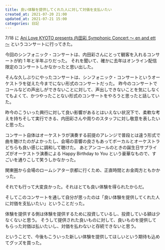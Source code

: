 ```yaml
---
title: 良い体験を提供してくれた人に対して対価を支払いたい
created_at: 2021-07-20 21:00
updated_at: 2021-07-21 15:00
categories: 日記
---
```


7/18 に [Ani Love KYOTO presents 内田彩 Symphonic Concert ～ en and ett ～](https://anilovekyoto.com/event_0718.html) というコンサートに行ってきた。

今回のシンフォニック・コンサートは、内田彩さんにとって観客を入れるコンサートが約 1 年と半年ぶりだった。
それを聞いて、確かに去年はオンライン配信限定のコンサートしかなかったと思い出した。

そんな久しぶりにやったコンサートは、シンフォニック・コンサートというオーケストラを従えた今までにない形式のコンサートだった。
昨今のコンサートでコールなどの声出しができないことに対して、声出しできないことを気にしなくてもよくて、かつやったことない形式のコンサートをやろうと思ったと話していた。

昨今のこういった興行に対して良い影響があるとはいえない状況下で、柔軟な考えを持ちそして実行できる、内田彩さんや周りのスタッフに対し敬意を表したいと思った。

コンサート自体はオーケストラが演奏する前提のアレンジで普段とは違う形式で曲を聴けたのがよかったし、会場の音響の良さもあってボーカルとオーケストラどちらも良い感じに調和して聴けた。
あとアンコールのときの誕生日サプライズがオーケストラ演奏による Happy Birthday to You という豪華なもので、すごいを通りこして笑うしかなかった。

関東圏から会場のロームシアター京都に行くため、正直時間とお金両方ともかかった。

それでも行って大変良かった。それはとても良い体験を得られたからだ。

そしてこのコンサートを通して自分が思ったのは「良い体験を提供してくれた人に対価を支払いたい」ということだった。

体験を提供する側は体験を提供するために投資しているし、投資している額は少なくないと思う。
そうして提供された良いものに対して、良いものを提供してもらった対価は払いたいし、対価を払わないと存続できないと思う。

ということで、今後もこういった新しい体験を提供してほしいという期待も込めてグッズを買った。
